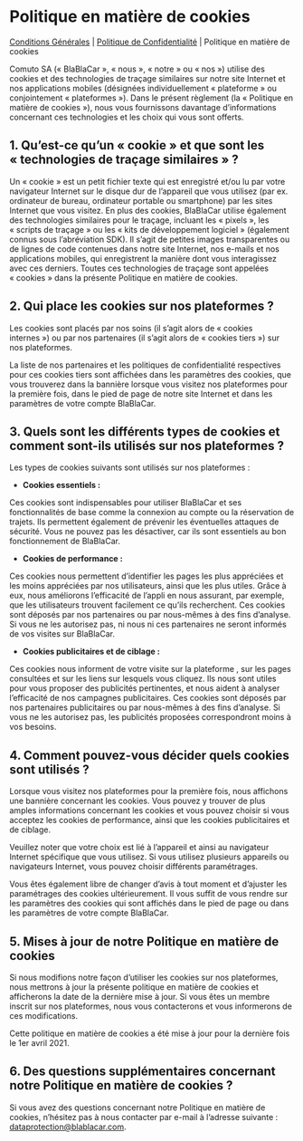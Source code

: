 Politique en matière de cookies
===============================

[Conditions Générales](https://www.blablacar.fr/about-us/terms-and-conditions) | [Politique de Confidentialité](https://www.blablacar.fr/about-us/privacy-policy) | Politique en matière de cookies

Comuto SA (« BlaBlaCar », « nous », « notre » ou « nos ») utilise des cookies et des technologies de traçage similaires sur notre site Internet et nos applications mobiles (désignées individuellement « plateforme » ou conjointement « plateformes »). Dans le présent règlement (la « Politique en matière de cookies »), nous vous fournissons davantage d’informations concernant ces technologies et les choix qui vous sont offerts.

1\. Qu’est-ce qu’un « cookie » et que sont les « technologies de traçage similaires » ?
---------------------------------------------------------------------------------------

Un « cookie » est un petit fichier texte qui est enregistré et/ou lu par votre navigateur Internet sur le disque dur de l’appareil que vous utilisez (par ex. ordinateur de bureau, ordinateur portable ou smartphone) par les sites Internet que vous visitez. En plus des cookies, BlaBlaCar utilise également des technologies similaires pour le traçage, incluant les « pixels », les « scripts de traçage » ou les « kits de développement logiciel » (également connus sous l’abréviation SDK). Il s’agit de petites images transparentes ou de lignes de code contenues dans notre site Internet, nos e-mails et nos applications mobiles, qui enregistrent la manière dont vous interagissez avec ces derniers. Toutes ces technologies de traçage sont appelées « cookies » dans la présente Politique en matière de cookies.

2\. Qui place les cookies sur nos plateformes ?
-----------------------------------------------

Les cookies sont placés par nos soins (il s’agit alors de « cookies internes ») ou par nos partenaires (il s’agit alors de « cookies tiers ») sur nos plateformes.

La liste de nos partenaires et les politiques de confidentialité respectives pour ces cookies tiers sont affichées dans les paramètres des cookies, que vous trouverez dans la bannière lorsque vous visitez nos plateformes pour la première fois, dans le pied de page de notre site Internet et dans les paramètres de votre compte BlaBlaCar.

3\. Quels sont les différents types de cookies et comment sont-ils utilisés sur nos plateformes ?
-------------------------------------------------------------------------------------------------

Les types de cookies suivants sont utilisés sur nos plateformes :

*   **Cookies essentiels :**

Ces cookies sont indispensables pour utiliser BlaBlaCar et ses fonctionnalités de base comme la connexion au compte ou la réservation de trajets. Ils permettent également de prévenir les éventuelles attaques de sécurité. Vous ne pouvez pas les désactiver, car ils sont essentiels au bon fonctionnement de BlaBlaCar.

*   **Cookies de performance :**

Ces cookies nous permettent d’identifier les pages les plus appréciées et les moins appréciées par nos utilisateurs, ainsi que les plus utiles. Grâce à eux, nous améliorons l’efficacité de l’appli en nous assurant, par exemple, que les utilisateurs trouvent facilement ce qu’ils recherchent. Ces cookies sont déposés par nos partenaires ou par nous-mêmes à des fins d’analyse. Si vous ne les autorisez pas, ni nous ni ces partenaires ne seront informés de vos visites sur BlaBlaCar.

*   **Cookies publicitaires et de ciblage :**

Ces cookies nous informent de votre visite sur la plateforme , sur les pages consultées et sur les liens sur lesquels vous cliquez. Ils nous sont utiles pour vous proposer des publicités pertinentes, et nous aident à analyser l’efficacité de nos campagnes publicitaires. Ces cookies sont déposés par nos partenaires publicitaires ou par nous-mêmes à des fins d’analyse. Si vous ne les autorisez pas, les publicités proposées correspondront moins à vos besoins.

4\. Comment pouvez-vous décider quels cookies sont utilisés ?
-------------------------------------------------------------

Lorsque vous visitez nos plateformes pour la première fois, nous affichons une bannière concernant les cookies. Vous pouvez y trouver de plus amples informations concernant les cookies et vous pouvez choisir si vous acceptez les cookies de performance, ainsi que les cookies publicitaires et de ciblage.

Veuillez noter que votre choix est lié à l’appareil et ainsi au navigateur Internet spécifique que vous utilisez. Si vous utilisez plusieurs appareils ou navigateurs Internet, vous pouvez choisir différents paramétrages.

Vous êtes également libre de changer d’avis à tout moment et d’ajuster les paramétrages des cookies ultérieurement. Il vous suffit de vous rendre sur les paramètres des cookies qui sont affichés dans le pied de page ou dans les paramètres de votre compte BlaBlaCar.

5\. Mises à jour de notre Politique en matière de cookies
---------------------------------------------------------

Si nous modifions notre façon d’utiliser les cookies sur nos plateformes, nous mettrons à jour la présente politique en matière de cookies et afficherons la date de la dernière mise à jour. Si vous êtes un membre inscrit sur nos plateformes, nous vous contacterons et vous informerons de ces modifications.

Cette politique en matière de cookies a été mise à jour pour la dernière fois le 1er avril 2021.

6\. Des questions supplémentaires concernant notre Politique en matière de cookies ?
------------------------------------------------------------------------------------

Si vous avez des questions concernant notre Politique en matière de cookies, n’hésitez pas à nous contacter par e-mail à l’adresse suivante : dataprotection@blablacar.com.